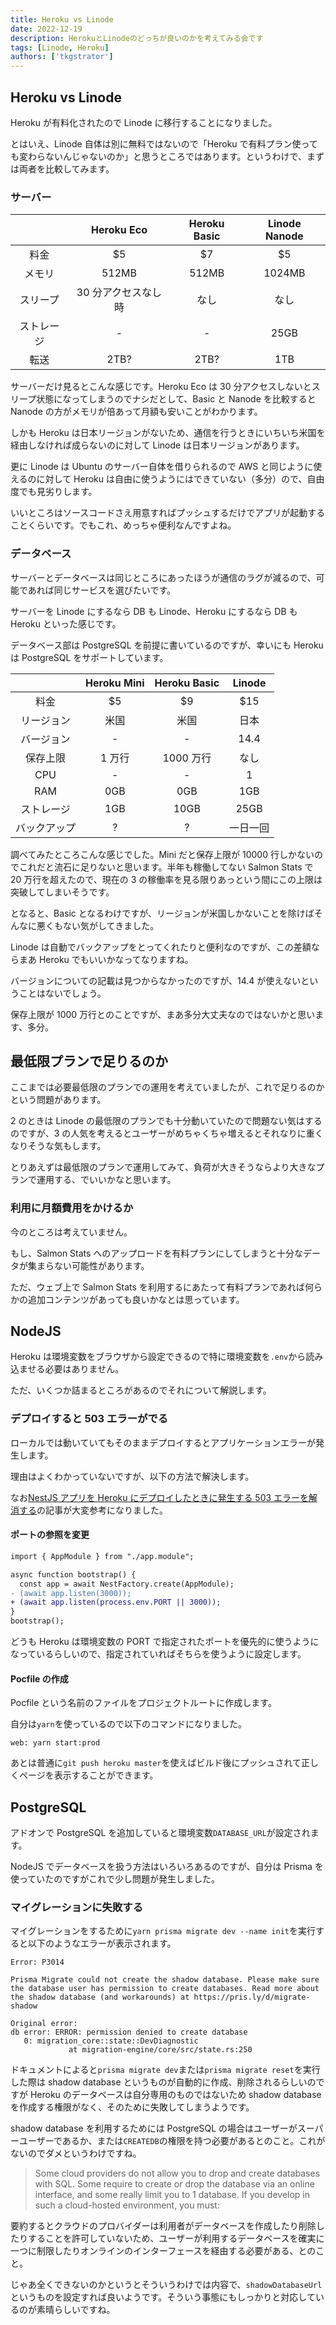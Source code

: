 ```yaml
---
title: Heroku vs Linode
date: 2022-12-19
description: HerokuとLinodeのどっちが良いのかを考えてみる会です
tags: [Linode, Heroku]
authors: ['tkgstrator']
---
```


## Heroku vs Linode

Heroku が有料化されたので Linode に移行することになりました。

とはいえ、Linode 自体は別に無料ではないので「Heroku で有料プラン使っても変わらないんじゃないのか」と思うところではあります。というわけで、まずは両者を比較してみます。

### サーバー

|            |     Heroku Eco      | Heroku Basic | Linode Nanode |
| :--------: | :-----------------: | :----------: | :-----------: |
|    料金    |         $5          |      $7      |      $5       |
|   メモリ   |        512MB        |    512MB     |    1024MB     |
|  スリープ  | 30 分アクセスなし時 |     なし     |     なし      |
| ストレージ |          -          |      -       |     25GB      |
|    転送    |        2TB?         |     2TB?     |      1TB      |

サーバーだけ見るとこんな感じです。Heroku Eco は 30 分アクセスしないとスリープ状態になってしまうのでナシだとして、Basic と Nanode を比較すると Nanode の方がメモリが倍あって月額も安いことがわかります。

しかも Heroku は日本リージョンがないため、通信を行うときにいちいち米国を経由しなければ成らないのに対して Linode は日本リージョンがあります。

更に Linode は Ubuntu のサーバー自体を借りられるので AWS と同じように使えるのに対して Heroku は自由に使うようにはできていない（多分）ので、自由度でも見劣りします。

いいところはソースコードさえ用意すればプッシュするだけでアプリが起動することくらいです。でもこれ、めっちゃ便利なんですよね。

### データベース

サーバーとデータベースは同じところにあったほうが通信のラグが減るので、可能であれば同じサービスを選びたいです。

サーバーを Linode にするなら DB も Linode、Heroku にするなら DB も Heroku といった感じです。

データベース部は PostgreSQL を前提に書いているのですが、幸いにも Heroku は PostgreSQL をサポートしています。

|              | Heroku Mini | Heroku Basic |  Linode  |
| :----------: | :---------: | :----------: | :------: |
|     料金     |     $5      |      $9      |   $15    |
|  リージョン  |    米国     |     米国     |   日本   |
|  バージョン  |      -      |      -       |   14.4   |
|   保存上限   |   1 万行    |  1000 万行   |   なし   |
|     CPU      |      -      |      -       |    1     |
|     RAM      |     0GB     |     0GB      |   1GB    |
|  ストレージ  |     1GB     |     10GB     |   25GB   |
| バックアップ |      ?      |      ?       | 一日一回 |

調べてみたところこんな感じでした。Mini だと保存上限が 10000 行しかないのでこれだと流石に足りないと思います。半年も稼働してない Salmon Stats で 20 万行を超えたので、現在の 3 の稼働率を見る限りあっという間にこの上限は突破してしまいそうです。

となると、Basic となるわけですが、リージョンが米国しかないことを除けばそんなに悪くもない気がしてきました。

Linode は自動でバックアップをとってくれたりと便利なのですが、この差額ならまあ Heroku でもいいかなってなりますね。

バージョンについての記載は見つからなかったのですが、14.4 が使えないということはないでしょう。

保存上限が 1000 万行とのことですが、まあ多分大丈夫なのではないかと思います、多分。

## 最低限プランで足りるのか

ここまでは必要最低限のプランでの運用を考えていましたが、これで足りるのかという問題があります。

2 のときは Linode の最低限のプランでも十分動いていたので問題ない気はするのですが、3 の人気を考えるとユーザーがめちゃくちゃ増えるとそれなりに重くなりそうな気もします。

とりあえずは最低限のプランで運用してみて、負荷が大きそうならより大きなプランで運用する、でいいかなと思います。

### 利用に月額費用をかけるか

今のところは考えていません。

もし、Salmon Stats へのアップロードを有料プランにしてしまうと十分なデータが集まらない可能性があります。

ただ、ウェブ上で Salmon Stats を利用するにあたって有料プランであれば何らかの追加コンテンツがあっても良いかなとは思っています。

## NodeJS

Heroku は環境変数をブラウザから設定できるので特に環境変数を`.env`から読み込ませる必要はありません。

ただ、いくつか詰まるところがあるのでそれについて解説します。

### デプロイすると 503 エラーがでる

ローカルでは動いていてもそのままデプロイするとアプリケーションエラーが発生します。

理由はよくわかっていないですが、以下の方法で解決します。

なお[NestJS アプリを Heroku にデプロイしたときに発生する 503 エラーを解消する](https://zenn.dev/k0kishima/articles/78f7cd55afca93)の記事が大変参考になりました。

#### ポートの参照を変更

```diff
import { AppModule } from "./app.module";

async function bootstrap() {
  const app = await NestFactory.create(AppModule);
- (await app.listen(3000));
+ (await app.listen(process.env.PORT || 3000));
}
bootstrap();
```

どうも Heroku は環境変数の PORT で指定されたポートを優先的に使うようになっているらしいので、指定されていればそちらを使うように設定します。

#### Pocfile の作成

Pocfile という名前のファイルをプロジェクトルートに作成します。

自分は`yarn`を使っているので以下のコマンドになりました。

```
web: yarn start:prod
```

あとは普通に`git push heroku master`を使えばビルド後にプッシュされて正しくページを表示することができます。

## PostgreSQL

アドオンで PostgreSQL を追加していると環境変数`DATABASE_URL`が設定されます。

NodeJS でデータベースを扱う方法はいろいろあるのですが、自分は Prisma を使っていたのですがこれで少し問題が発生しました。

### マイグレーションに失敗する

マイグレーションをするために`yarn prisma migrate dev --name init`を実行すると以下のようなエラーが表示されます。

```
Error: P3014

Prisma Migrate could not create the shadow database. Please make sure the database user has permission to create databases. Read more about the shadow database (and workarounds) at https://pris.ly/d/migrate-shadow

Original error:
db error: ERROR: permission denied to create database
   0: migration_core::state::DevDiagnostic
             at migration-engine/core/src/state.rs:250
```

ドキュメントによると`prisma migrate dev`または`prisma migrate reset`を実行した際は shadow database というものが自動的に作成、削除されるらしいのですが Heroku のデータベースは自分専用のものではないため shadow database を作成する権限がなく、そのために失敗してしまうようです。

shadow database を利用するためには PostgreSQL の場合はユーザーがスーパーユーザーであるか、または`CREATEDB`の権限を持つ必要があるとのこと。これがないのでダメというわけですね。

> Some cloud providers do not allow you to drop and create databases with SQL. Some require to create or drop the database via an online interface, and some really limit you to 1 database. If you develop in such a cloud-hosted environment, you must:

要約するとクラウドのプロバイダーは利用者がデータベースを作成したり削除したりすることを許可していないため、ユーザーが利用するデータベースを確実に一つに制限したりオンラインのインターフェースを経由する必要がある、とのこと。

じゃあ全くできないのかというとそういうわけでは内容で、`shadowDatabaseUrl`というものを設定すれば良いようです。そういう事態にもしっかりと対応しているのが素晴らしいですね。
